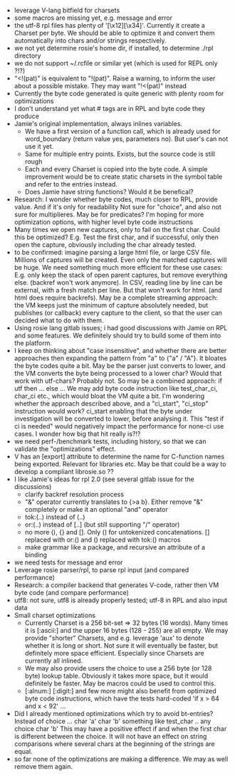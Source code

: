 
- leverage V-lang bitfield for charsets
- some macros are missing yet, e.g. message and error
- the utf-8 rpl files has plenty of '[\\x12][\\x34]'. Currently it create a Charset per byte. We should be able to
    optimize it and convert them automatically into chars and/or strings respectively.
- we not yet determine rosie's home dir, if installed, to determine ./rpl directory
- we do not support ~/.rcfile or similar yet  (which is used for REPL only ?!?)
- "<!(pat)" is equivalent to "!(pat)".  Raise a warning, to inform the user about a possible mistake. They may want
    "!<(pat)" instead
- Currently the byte code generated is quite generic with plenty room for optimizations
- I don't understand yet what # tags are in RPL and byte code they produce
- Jamie's original implementation, always inlines variables.
    - We have a first version of a function call, which is already used for word_boundary (return value yes, parameters no).
      But user's can not use it yet.
    - Same for multiple entry points. Exists, but the source code is still rough
    - Each and every Charset is copied into the byte code. A simple improvement would be to create static charsets
      in the symbol table and refer to the entries instead.
    - Does Jamie have string functions? Would it be benefical?
- Research: I wonder whether byte codes, much closer to RPL, provide value. And if it's only for readability
      Not sure for "choice", and also not sure for multiplieres.
      May be for predicates?
      I'm hoping for more optimization options, with higher level byte code instructions
- Many times we open new captures, only to fail on the first char. Could this be optimized?
    E.g. Test the first char, and if successful, only then open the capture, obviously including
    the char already tested.
- to be confirmed: imagine parsing a large html file, or large CSV file. Millions of captures will be created.
    Even only the matched captures will be huge. We need something much more efficient for these use cases:
    E.g. only keep the stack of open parent captures, but remove everything else. (backref won't work anymore).
    In CSV, reading line by line can be external, with a fresh match per line. But that won't work for html.
    (and html does require backrefs).
    May be a complete streaming approach: the VM keeps just the minimum of capture absolutely needed,
    but publishes (or callback) every capture to the client, so that the user can decided what to do with them.
- Using rosie lang gitlab issues; i had good discussions with Jamie on RPL and some features. We definitely should
    try to build some of them into the platform.
- I keep on thinking about "case insensitive", and whether there are better approaches then expanding the pattern
    from "a" to {"a" / "A"}. It bloates the byte codes quite a bit. May be the parser just converts to lower, and
    the VM converts the byte being processed to a lower char? Would that work with utf-chars? Probably not. So may
    be a combined approach: if utf then ... else ...
    We may add byte code instruction like test_char_ci, char_ci etc., which would bloat the VM quite a bit.
    I'm wondering whether the approach described above, and a "ci_start", "ci_stop" instruction would work? ci_start
    enabling that the byte under investigation will be converted to lower, before analysing it. This "test if ci is needed" would negatively impact the performance for none-ci use cases. I wonder how big that hit really is?!?
- we need perf-/benchmark tests, including history, so that we can validate the "optimizations" effect.
- V has an [export] attribute to determine the name for C-function names being exported. Relevant for libraries etc.
    May be that could be a way to develop a compliant librosie.so ??
- I like Jamie's ideas for rpl 2.0 (see several gitlab issue for the discussions)
    - clarify backref resolution process
    - "&" operator currently translates to {>a b}. Either remove "&" completely or make it an optional "and" operator
    - tok:(..) instead of (..)
    - or:(..) instead of [..] (but still supporting "/" operator)
    - no more (), {} and []. Only () for untokenized concatenations. [] replaced with or:() and () replaced
      with tok:() macros
    - make grammar like a package, and recursive an attribute of a binding
- we need tests for message and error
- Leverage rosie parser/rpl, to parse rpl input (and compared performance)
- Research: a compiler backend that generates V-code, rather then VM byte code (and compare performance)
- utf8: not sure, utf8 is already properly tested; utf-8 in RPL and also input data
- Small charset optimizations
  - Currently Charset is a 256 bit-set => 32 bytes (16 words). Many times it is [:ascii:] and the upper 16 bytes
        (128 - 255) are all empty. We may provide "shorter" Charsets, and e.g. leverage 'aux' to denote whether
        it is long or short. Not sure it will eventually be faster, but definitely more space efficient.
        Especially since Charsets are currently all inlined.
  - We may also provide users the choice to use a 256 byte (or 128 byte) lookup table. Obviously it takes more
        space, but it would definitely be faster. May be macros could be used to control this.
  - [:alnum:] [:digit:] and few more might also benefit from optimized byte code instructions, which have the tests
      hard-coded 'if x > 64 and x < 92' ...
- Did I already mentioned optimizations which try to avoid bt-entries?
    Instead of
        choice ...
        char 'a'
        char 'b'
    something like
        test_char ..
        any
        choice
        char 'b'
    This may have a positive effect if and when the first char is different between the choice. It will not have an
    effect on string comparisons where several chars at the beginning of the strings are equal.
- so far none of the optimizations are making a difference. We may as well remove them again.